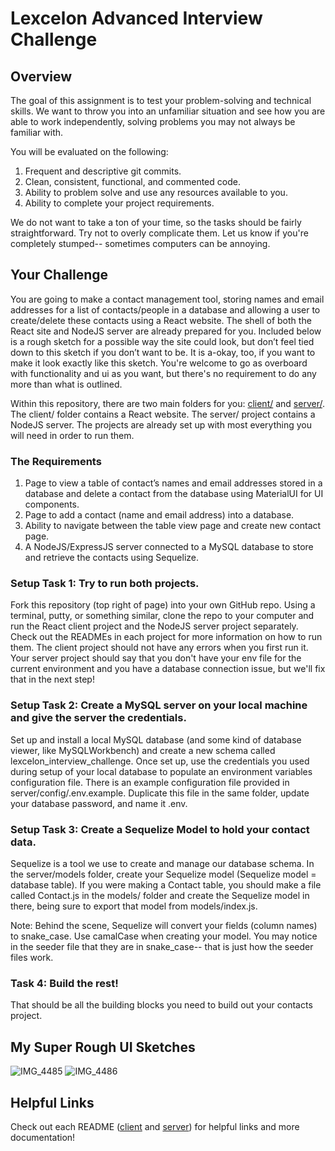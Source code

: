 # Lexcelon Advanced Interview Challenge

## Overview
The goal of this assignment is to test your problem-solving and technical skills. We want to throw you into an unfamiliar situation and see how you are able to work independently, solving problems you may not always be familiar with.

You will be evaluated on the following:
1. Frequent and descriptive git commits.
2. Clean, consistent, functional, and commented code.
3. Ability to problem solve and use any resources available to you.
4. Ability to complete your project requirements.

We do not want to take a ton of your time, so the tasks should be fairly straightforward. Try not to overly complicate them. Let us know if you're completely stumped-- sometimes computers can be annoying.

## Your Challenge
You are going to make a contact management tool, storing names and email addresses for a list of contacts/people in a database and allowing a user to create/delete these contacts using a React website. The shell of both the React site and NodeJS server are already prepared for you. Included below is a rough sketch for a possible way the site could look, but don’t feel tied down to this sketch if you don’t want to be. It is a-okay, too, if you want to make it look exactly like this sketch. You're welcome to go as overboard with functionality and ui as you want, but there's no requirement to do any more than what is outlined.

Within this repository, there are two main folders for you: [client/](client) and [server/](server). The client/ folder contains a React website. The server/ project contains a NodeJS server. The projects are already set up with most everything you will need in order to run them.

### The Requirements
1. Page to view a table of contact’s names and email addresses stored in a database and delete a contact from the database using MaterialUI for UI components.
2. Page to add a contact (name and email address) into a database.
3. Ability to navigate between the table view page and create new contact page.
4. A NodeJS/ExpressJS server connected to a MySQL database to store and retrieve the contacts using Sequelize.

### Setup Task 1: Try to run both projects.
Fork this repository (top right of page) into your own GitHub repo. Using a terminal, putty, or something similar, clone the repo to your computer and run the React client project and the NodeJS server project separately. Check out the READMEs in each project for more information on how to run them. The client project should not have any errors when you first run it. Your server project should say that you don't have your env file for the current environment and you have a database connection issue, but we'll fix that in the next step!

### Setup Task 2: Create a MySQL server on your local machine and give the server the credentials.
Set up and install a local MySQL database (and some kind of database viewer, like MySQLWorkbench) and create a new schema called lexcelon_interview_challenge. Once set up, use the credentials you used during setup of your local database to populate an environment variables configuration file. There is an example configuration file provided in server/config/.env.example. Duplicate this file in the same folder, update your database password, and name it .env.

### Setup Task 3: Create a Sequelize Model to hold your contact data.
Sequelize is a tool we use to create and manage our database schema. In the server/models folder, create your Sequelize model (Sequelize model = database table). If you were making a Contact table, you should make a file called Contact.js in the models/ folder and create the Sequelize model in there, being sure to export that model from models/index.js.

Note: Behind the scene, Sequelize will convert your fields (column names) to snake_case. Use camalCase when creating your model. You may notice in the seeder file that they are in snake_case-- that is just how the seeder files work.

### Task 4: Build the rest!
That should be all the building blocks you need to build out your contacts project.

## My Super Rough UI Sketches
![IMG_4485](https://user-images.githubusercontent.com/22281425/163461355-d8bb27df-ee02-4abc-a3cb-39c948727a11.jpg)
![IMG_4486](https://user-images.githubusercontent.com/22281425/163461370-ddb7933d-25ba-481b-87df-34922462907f.jpg)

## Helpful Links
Check out each README ([client](client) and [server](server)) for helpful links and more documentation!
